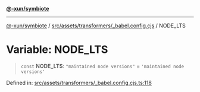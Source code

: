 [**@-xun/symbiote**](../../../../../README.md)

***

[@-xun/symbiote](../../../../../README.md) / [src/assets/transformers/\_babel.config.cjs](../README.md) / NODE\_LTS

# Variable: NODE\_LTS

> `const` **NODE\_LTS**: `"maintained node versions"` = `'maintained node versions'`

Defined in: [src/assets/transformers/\_babel.config.cjs.ts:118](https://github.com/Xunnamius/symbiote/blob/eabdf496b63a01bba079125634c7ec566eb20891/src/assets/transformers/_babel.config.cjs.ts#L118)
